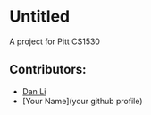 # Untitled
A project for Pitt CS1530
## Contributors:
- [Dan Li](https://github.com/til61)
- [Your Name](your github profile)
